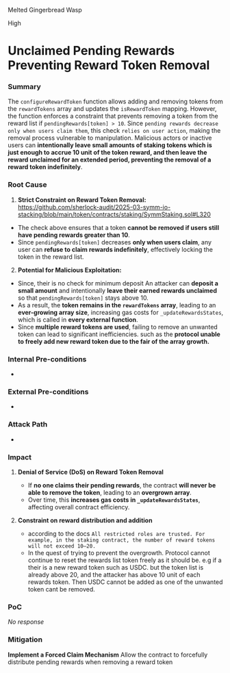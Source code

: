 Melted Gingerbread Wasp

High

# Unclaimed Pending Rewards Preventing Reward Token Removal

### Summary

The `configureRewardToken` function allows adding and removing tokens from the `rewardTokens` array and updates the `isRewardToken` mapping. However, the function enforces a constraint that prevents removing a token from the reward list if `pendingRewards[token] > 10`. Since `pending rewards decrease only when users claim them`, this check `relies on user action`, making the removal process vulnerable to manipulation. Malicious actors or inactive users can **intentionally leave small amounts of staking tokens which is just enough to accrue 10 unit of the token reward, and then leave the reward unclaimed for an extended period, preventing the removal of a reward token indefinitely**.

### Root Cause

1. **Strict Constraint on Reward Token Removal:**
  https://github.com/sherlock-audit/2025-03-symm-io-stacking/blob/main/token/contracts/staking/SymmStaking.sol#L320
- The check above ensures that a token **cannot be removed if users still have pending rewards greater than 10**.
- Since `pendingRewards[token]` decreases **only when users claim**, any user can **refuse to claim rewards indefinitely**, effectively locking the token in the reward list.

2. **Potential for Malicious Exploitation:**

- Since, their is no check for minimum deposit An attacker can **deposit a small amount** and intentionally **leave their earned rewards unclaimed** so that `pendingRewards[token]` stays above 10.
- As a result, the **token remains in the `rewardTokens` array**, leading to an **ever-growing array size**, increasing gas costs for `_updateRewardsStates`, which is called in **every external function**.
- Since **multiple reward tokens are used**, failing to remove an unwanted token can lead to significant inefficiencies. such as the **protocol unable to freely add new reward token due to the fair of the array growth.**


### Internal Pre-conditions

-

### External Pre-conditions

-

### Attack Path

-

### Impact

1. **Denial of Service (DoS) on Reward Token Removal**

    - If **no one claims their pending rewards**, the contract **will never be able to remove the token**, leading to an **overgrown array**.
    - Over time, this **increases gas costs in `_updateRewardsStates`**, affecting overall contract efficiency.

2. **Constraint on reward distribution and addition**
   - according to the docs
   `All restricted roles are trusted. For example, in the staking contract, the number of reward tokens will not exceed 10–20.`
   - In the quest of trying to prevent the overgrowth. Protocol cannot continue to reset the rewards list token freely as it should be. e.g if a their is a new reward token such as USDC. but the token list is already above 20, and the attacker has above 10 unit of each rewards token. Then USDC cannot be added as one of the unwanted token cant be removed.
   

### PoC

_No response_

### Mitigation

**Implement a Forced Claim Mechanism**
Allow the contract to forcefully distribute pending rewards when removing a reward token